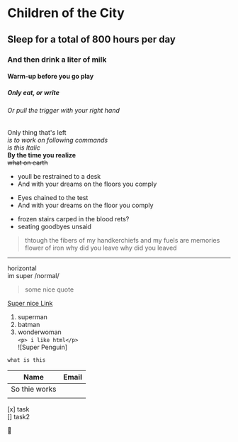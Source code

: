 # Children of the City

## Sleep for a total of 800 hours per day
### And then drink a liter of milk
#### Warm-up before you go play
##### Only eat, or write
###### Or pull the trigger with your right hand
Only thing that's left  
*is to work on following commands*  
_is this Italic_  
**By the time you realize**  
~~what on earth~~
* youll be restrained to a desk
* And with your dreams on the  floors you comply  
+ Eyes chained to the test
+ And with your dreams on the floor you comply
- frozen stairs carped in the blood rets?  
- seating goodbyes unsaid
> thtough the fibers of my handkerchiefs
and my fuels are memories flower of iron why did you leave why did you leaved
---
horizontal  
im super /normal/
>some nice quote

[Super nice Link](https://www.youtube.com/)  
1. superman
2. batman
3. wonderwoman  
`<p> i like html</p>`  
![Super Penguin]
```
what is this
```

|Name |Email     |
|-----|----------|
|So thie works|  |
| | |

[x] task  
[] task2

:beer: